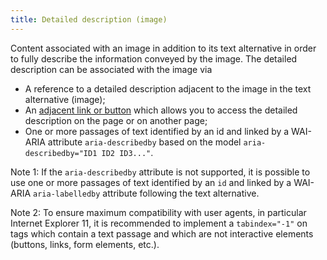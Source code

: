```yaml
---
title: Detailed description (image)
---
```


Content associated with an image in addition to its text alternative in order to fully describe the information conveyed by the image. The detailed description can be associated with the image via

- A reference to a detailed description adjacent to the image in the text alternative (image);
- An [adjacent link or button](#adjacent-link-or-button) which allows you to access the detailed description on the page or on another page;
- One or more passages of text identified by an id and linked by a WAI-ARIA attribute `aria-describedby` based on the model `aria-describedby="ID1 ID2 ID3..."`.

Note 1: If the `aria-describedby` attribute is not supported, it is possible to use one or more passages of text identified by an `id` and linked by a WAI-ARIA `aria-labelledby` attribute following the text alternative.

Note 2: To ensure maximum compatibility with user agents, in particular Internet Explorer 11, it is recommended to implement a `tabindex="-1"` on tags which contain a text passage and which are not interactive elements (buttons, links, form elements, etc.).
